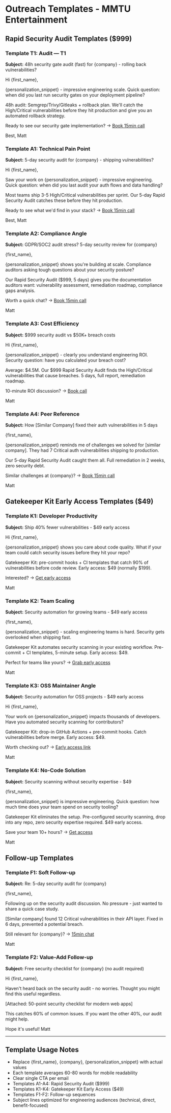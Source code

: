 # Outreach Templates - MMTU Entertainment

## Rapid Security Audit Templates ($999)

### Template T1: Audit — T1
**Subject:** 48h security gate audit (fast) for {company} - rolling back vulnerabilities?

Hi {first_name},

{personalization_snippet} - impressive engineering scale. Quick question: when did you last run security gates on your deployment pipeline?

48h audit: Semgrep/Trivy/Gitleaks + rollback plan. We'll catch the High/Critical vulnerabilities before they hit production and give you an automated rollback strategy.

Ready to see our security gate implementation? → [Book 15min call](TODO_CALENDLY_URL)

Best,
Matt

### Template A1: Technical Pain Point
**Subject:** 5-day security audit for {company} - shipping vulnerabilities?

Hi {first_name},

Saw your work on {personalization_snippet} - impressive engineering. Quick question: when did you last audit your auth flows and data handling?

Most teams ship 3-5 High/Critical vulnerabilities per sprint. Our 5-day Rapid Security Audit catches these before they hit production.

Ready to see what we'd find in your stack? → [Book 15min call](TODO_CALENDLY_URL)

Best,
Matt

### Template A2: Compliance Angle  
**Subject:** GDPR/SOC2 audit stress? 5-day security review for {company}

{first_name},

{personalization_snippet} shows you're building at scale. Compliance auditors asking tough questions about your security posture?

Our Rapid Security Audit ($999, 5 days) gives you the documentation auditors want: vulnerability assessment, remediation roadmap, compliance gaps analysis.

Worth a quick chat? → [Book 15min call](TODO_CALENDLY_URL)

Matt

### Template A3: Cost Efficiency
**Subject:** $999 security audit vs $50K+ breach costs

Hi {first_name},

{personalization_snippet} - clearly you understand engineering ROI. Security question: have you calculated your breach cost?

Average: $4.5M. Our $999 Rapid Security Audit finds the High/Critical vulnerabilities that cause breaches. 5 days, full report, remediation roadmap.

10-minute ROI discussion? → [Book call](TODO_CALENDLY_URL)

Matt

### Template A4: Peer Reference
**Subject:** How [Similar Company] fixed their auth vulnerabilities in 5 days

{first_name},

{personalization_snippet} reminds me of challenges we solved for [similar company]. They had 7 Critical auth vulnerabilities shipping to production.

Our 5-day Rapid Security Audit caught them all. Full remediation in 2 weeks, zero security debt.

Similar challenges at {company}? → [Book 15min call](TODO_CALENDLY_URL)

Matt

## Gatekeeper Kit Early Access Templates ($49)

### Template K1: Developer Productivity
**Subject:** Ship 40% fewer vulnerabilities - $49 early access

Hi {first_name},

{personalization_snippet} shows you care about code quality. What if your team could catch security issues before they hit your repo?

Gatekeeper Kit: pre-commit hooks + CI templates that catch 90% of vulnerabilities before code review. Early access: $49 (normally $199).

Interested? → [Get early access](TODO_KIT_URL)

Matt

### Template K2: Team Scaling
**Subject:** Security automation for growing teams - $49 early access

{first_name},

{personalization_snippet} - scaling engineering teams is hard. Security gets overlooked when shipping fast.

Gatekeeper Kit automates security scanning in your existing workflow. Pre-commit + CI templates, 5-minute setup. Early access: $49.

Perfect for teams like yours? → [Grab early access](TODO_KIT_URL)

Matt

### Template K3: OSS Maintainer Angle
**Subject:** Security automation for OSS projects - $49 early access

Hi {first_name},

Your work on {personalization_snippet} impacts thousands of developers. Have you automated security scanning for contributors?

Gatekeeper Kit: drop-in GitHub Actions + pre-commit hooks. Catch vulnerabilities before merge. Early access: $49.

Worth checking out? → [Early access link](TODO_KIT_URL)

Matt

### Template K4: No-Code Solution
**Subject:** Security scanning without security expertise - $49

{first_name},

{personalization_snippet} is impressive engineering. Quick question: how much time does your team spend on security tooling?

Gatekeeper Kit eliminates the setup. Pre-configured security scanning, drop into any repo, zero security expertise required. $49 early access.

Save your team 10+ hours? → [Get access](TODO_KIT_URL)

Matt

## Follow-up Templates

### Template F1: Soft Follow-up
**Subject:** Re: 5-day security audit for {company}

{first_name},

Following up on the security audit discussion. No pressure - just wanted to share a quick case study.

[Similar company] found 12 Critical vulnerabilities in their API layer. Fixed in 6 days, prevented a potential breach.

Still relevant for {company}? → [15min chat](TODO_CALENDLY_URL)

Matt

### Template F2: Value-Add Follow-up
**Subject:** Free security checklist for {company} (no audit required)

Hi {first_name},

Haven't heard back on the security audit - no worries. Thought you might find this useful regardless.

[Attached: 50-point security checklist for modern web apps]

This catches 60% of common issues. If you want the other 40%, our audit might help.

Hope it's useful!
Matt

---

## Template Usage Notes

- Replace {first_name}, {company}, {personalization_snippet} with actual values
- Each template averages 60-80 words for mobile readability  
- Clear single CTA per email
- Templates A1-A4: Rapid Security Audit ($999)
- Templates K1-K4: Gatekeeper Kit Early Access ($49)
- Templates F1-F2: Follow-up sequences
- Subject lines optimized for engineering audiences (technical, direct, benefit-focused)